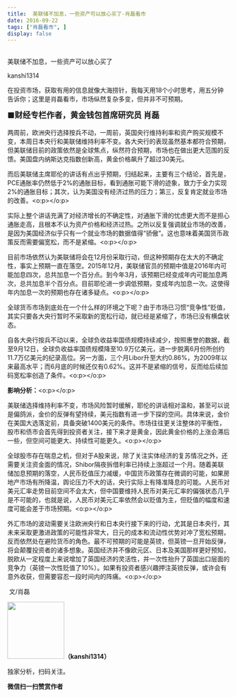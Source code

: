 ```yaml
---
title:  美联储不加息，一些资产可以放心买了-肖磊看市
date: 2016-09-22
tags: ["肖磊看市", ]
display: false
---
```



## 



美联储不加息，一些资产可以放心买了




kanshi1314




在投资市场，获取有用的信息就像大海捞针，我每天用18个小时思考，用五分钟告诉你；这里是肖磊看市，市场纵然复杂多变，但并非不可预期。


**<strong style="max-width: 100%; font-size: 18px; text-align: justify; line-height: 1.6; text-indent: 40px; box-sizing: border-box !important; word-wrap: break-word !important;">■财经专栏作者，黄金钱包首席研究员 肖磊**</strong>



两周前，欧洲央行选择按兵不动，一周前，英国央行维持利率和资产购买规模不变，本周日本央行和美联储维持利率不变。各大央行的表现虽然基本都符合预期，但美联储目前的政策依然是全球焦点，纵然符合预期，市场也在做出更大范围的反馈。美国盘内纳斯达克指数创新高，黄金价格飙升了超过30美元。



而后美联储主席耶伦的讲话有点出乎预期，归结起来，主要有三个结论，首先是，PCE通胀率仍然低于2%的通胀目标，看到通胀可能下滑的迹象，致力于全力实现2%的通胀目标；其次，认为美国没有经济过热的压力；第三，反复肯定就业市场的改善。<o:p></o:p>



实际上整个讲话充满了对经济增长的不确定性，对通胀下滑的忧虑更大而不是担心通胀走高，且根本不认为资产价格和经济过热。之所以反复强调就业市场的改善，是因为美国经济似乎只有一个就业市场的数据值得“骄傲”。这也意味着美国货币政策反而需要偏宽松，而不是紧缩。<o:p></o:p>



目前市场依然认为美联储将会在12月份采取行动，但这种预期存在太大的不确定性，事实上预期一直在落空。2015年12月，美联储官员的预期中值是2016年内可能加息四次，总共加息一个百分点。到今年3月，该预期已经变成年内可能加息两次，总共加息半个百分点。目前耶伦进一步调低预期，变成年内加息一次。这使得年内加息一次的预期也存在诸多疑点。<o:p></o:p>



全球货币市场到底处在一个什么样的环境之下呢？由于市场已习惯“竞争性”贬值，其实只要各大央行暂时不采取新的宽松行动，就已经是紧缩了，市场已没有横盘状态。



自各大央行按兵不动以来，全球负收益率国债规模持续减少，按照惠誉的数据，截至9月12日，全球负收益率国债规模降至10.9万亿美元，进一步脱离6月份所创约11.7万亿美元的纪录高位。另一方面，三个月Libor升至大约0.86%，为2009年以来最高水平；而6月底的时候还仅有0.62%。这并不是紧缩的信号，反而给后续加码宽松率创造了条件。<o:p></o:p>



**影响分析：**<o:p></o:p>



美联储选择维持利率不变，市场风险暂时缓解，耶伦的讲话相对温和，甚至可以说是偏鸽派，金价的反弹有望持续，美元指数有进一步下探的空间。具体来说，金价在美国大选落定前，具备突破1400美元的条件。市场往往更关注整体的平衡性，股市和债市会首先得到投资者关注，接下来才是黄金，因此黄金价格的上涨会滞后一些，但空间可能更大、持续性可能更久。<o:p></o:p>



全球股市存在喘息之机，但对于A股来说，除了关注实体经济的复苏情况之外，还需要关注资金面的情况，Shibor隔夜拆借利率已持续上涨超过一个月。随着美联储加息预期的落空，人民币贬值压力减缓，中国货币政策存在微调的可能，如果房地产市场有所降温，舆论压力不大的话，央行实际上有降准降息的可能。人民币对美元汇率走势目前空间不会太大，但中国要维持人民币对美元汇率的偏强状态几乎是不可能的，也就是说，人民币对美元汇率依然会以贬值为主，但贬值的幅度和速度可能会差于市场预期。<o:p></o:p>



外汇市场的波动需要关注欧洲央行和日本央行接下来的行动，尤其是日本央行，其未来采取更激进政策的可能性非常大，日元的成本和流动性优势对冲了宽松预期，反而依然处在避险货币的角色。最不可预期的可能是英镑，但英镑一旦开始反弹，将会颠覆投资者的诸多想象。英国经济并不像欧元区、日本及美国那样更好预知，脱欧从一定程度上来说增加了英国经济的灵活性，并一次性抬升了英国出口层面的竞争力（英镑一次性贬值了10%）。如果有投资者感兴趣押注英镑反弹，或许会有意外收获，但需要容忍一段时间内的阵痛。<o:p></o:p>



&nbsp;文/肖磊

<img data-s="300,640" data-type="png" data-ratio="1" data-w="129" width="129px" width="129px" src="http://mmbiz.qpic.cn/mmbiz/rIYcHn0KrPQ4nqiakSpAnZPNSBYdTtpdCELmtbN8iasCKX0AXDKwVJIq1gWcaGVbdt83BgU9ibs9W4vKo34H3ZOBw/640?" style="height: 129px !important; box-sizing: border-box !important; word-wrap: break-word !important; visibility: visible !important; width: 129px !important;"/>**（kanshi1314）**

 独家分析，扫码关注。




**微信扫一扫赞赏作者**